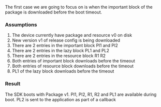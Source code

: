 The first case we are going to focus on is when the important block of the package is downloaded before the boot timeout. 

### Assumptions
1) The device currently have package and resource v0 on disk
2) New version v1 of release config is being downloaded
3) There are 2 entries in the important block PI1 and PI2
4) There are 2 entries in the lazy block PL1 and PL2
5) There are 2 entries in the resource block R1 R2
6) Both entries of important block downloads before the timeout
7) Both entries of resource block downloads before the timeout
8) PL1 of the lazy block downloads before the timeout

### Result
The SDK boots with Package v1. PI1, PI2, R1, R2 and PL1 are available during boot. PL2 is sent to the application as part of a callback